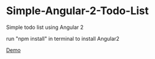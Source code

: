 # Simple-Angular-2-Todo-List
Simple todo list using Angular 2

run "npm install" in terminal to install Angular2

<a href="http://www.angulartodo.com">Demo</a>
